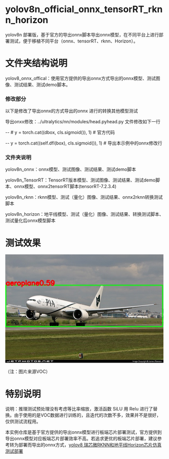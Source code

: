 # yolov8n_official_onnx_tensorRT_rknn_horizon
yolov8n 部署版，基于官方的导出onnx脚本导出onnx模型，在不同平台上进行部署测试，便于移植不同平台（onnx、tensorRT、rknn、Horizon）。

# 文件夹结构说明

yolov8_onnx_offical：使用官方提供的导出onnx方式导出的onnx模型、测试图像、测试结果、测试demo脚本。

### 修改部分

以下是修改了导出onnx的方式导出的onnx 进行的转换其他模型测试

导出onxx修改：../ultralytics/nn/modules/head.pyhead.py 文件修改如下一行

-- # y = torch.cat((dbox, cls.sigmoid()), 1)              # 官方代码

-- y = torch.cat((self.dfl(box), cls.sigmoid()), 1)       # 导出本示例中的onnx修改行


### 文件夹说明
yolov8n_onnx：onnx模型、测试图像、测试结果、测试demo脚本

yolov8n_TensorRT：TensorRT版本模型、测试图像、测试结果、测试demo脚本、onnx模型、onnx2tensorRT脚本(tensorRT-7.2.3.4)

yolov8n_rknn：rknn模型、测试（量化）图像、测试结果、onnx2rknn转换测试脚本

yolov8n_horizon：地平线模型、测试（量化）图像、测试结果、转换测试脚本、测试量化后onnx模型脚本


# 测试效果
![image](https://github.com/cqu20160901/yolov8n_official_onnx_tensorRT_rknn_horizon/blob/main/yolov8_onnx/test_onnx_result.jpg)

（注：图片来源VOC）

# 特别说明
说明：推理测试预处理没有考虑等比率缩放，激活函数 SiLU 用 Relu 进行了替换。由于使用的是VOC数据进行训练的，且迭代的次数不多，效果并不是很好，仅供测试流程用。

本实例仓库是基于官方提供的导出onnx模型进行板端芯片部署测试，官方提供到导出onnx模型对应板端芯片部署效率不高。若追求更优的板端芯片部署，建议参考转为部署而导出的onnx方式，[yolov8 瑞芯微RKNN和地平线Horizon芯片仿真测试部署](https://blog.csdn.net/zhangqian_1/article/details/128918268)
